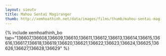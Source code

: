 ```yaml
---
layout: sieutv
title: Mahou Sentai Magiranger
thumb: http://xemhoathinh.net/data/images/films/thumb/mahou-sentai-magiranger-mahou-sentai-magiranger-2013.jpg
---
```

{% include xemhoathinh_bo tap="136607,136608,136609,136610,136611,136612,136613,136614,136615,136616,136617,136618,136619,136620,136621,136622,136623,136624,136625,136626,136627,136628,136629" %} 
